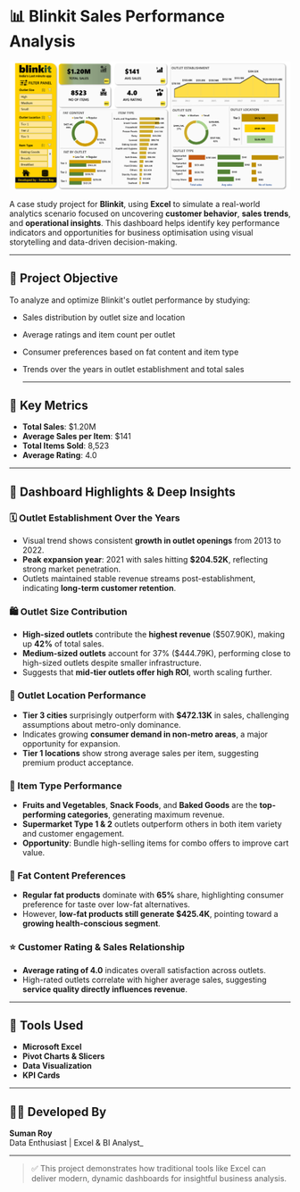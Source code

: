 # 📊 Blinkit Sales Performance Analysis

![Data Model](https://github.com/SumanRoySR/Blinkit-Sales-Dashboard---Advanced-Excel-Project/blob/main/Blinkit%20Sales%20Dashboard%20image.png)

A case study project for **Blinkit**, using **Excel** to simulate a real-world analytics scenario focused on uncovering **customer behavior**, **sales trends**, and **operational insights**. This dashboard helps identify key performance indicators and opportunities for business optimisation using visual storytelling and data-driven decision-making.

---

## 🧠 Project Objective

To analyze and optimize Blinkit's outlet performance by studying:
- Sales distribution by outlet size and location
- Average ratings and item count per outlet
- Consumer preferences based on fat content and item type
- Trends over the years in outlet establishment and total sales

  ---

## 🔑 Key Metrics

- **Total Sales**: $1.20M  
- **Average Sales per Item**: $141  
- **Total Items Sold**: 8,523  
- **Average Rating**: 4.0

---

## 🧩 Dashboard Highlights & Deep Insights

### 🗓️ Outlet Establishment Over the Years
- Visual trend shows consistent **growth in outlet openings** from 2013 to 2022.
- **Peak expansion year**: 2021 with sales hitting **$204.52K**, reflecting strong market penetration.
- Outlets maintained stable revenue streams post-establishment, indicating **long-term customer retention**.

### 🛍️ Outlet Size Contribution
- **High-sized outlets** contribute the **highest revenue** ($507.90K), making up **42%** of total sales.
- **Medium-sized outlets** account for 37% ($444.79K), performing close to high-sized outlets despite smaller infrastructure.
- Suggests that **mid-tier outlets offer high ROI**, worth scaling further.

### 📍 Outlet Location Performance
- **Tier 3 cities** surprisingly outperform with **$472.13K** in sales, challenging assumptions about metro-only dominance.
- Indicates growing **consumer demand in non-metro areas**, a major opportunity for expansion.
- **Tier 1 locations** show strong average sales per item, suggesting premium product acceptance.

### 🍔 Item Type Performance
- **Fruits and Vegetables**, **Snack Foods**, and **Baked Goods** are the **top-performing categories**, generating maximum revenue.
- **Supermarket Type 1 & 2** outlets outperform others in both item variety and customer engagement.
- **Opportunity**: Bundle high-selling items for combo offers to improve cart value.

### 🧈 Fat Content Preferences
- **Regular fat products** dominate with **65%** share, highlighting consumer preference for taste over low-fat alternatives.
- However, **low-fat products still generate $425.4K**, pointing toward a **growing health-conscious segment**.

### ⭐ Customer Rating & Sales Relationship
- **Average rating of 4.0** indicates overall satisfaction across outlets.
- High-rated outlets correlate with higher average sales, suggesting **service quality directly influences revenue**.

---

## 📌 Tools Used

- **Microsoft Excel**
- **Pivot Charts & Slicers**
- **Data Visualization**
- **KPI Cards**

---

## 👨‍💻 Developed By

**Suman Roy**  
Data Enthusiast | Excel & BI Analyst_

---

> ✅ This project demonstrates how traditional tools like Excel can deliver modern, dynamic dashboards for insightful business analysis.



